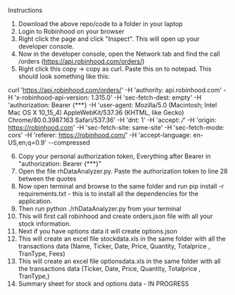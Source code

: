 Instructions

1. Download the above repo/code to a folder in your laptop
2. Login to Robinhood on your browser
3. Right click the page and click "Inspect". This will open up your developer console.
4. Now in the developer console, open the Network tab and find the call /orders (https://api.robinhood.com/orders/)
5. Right click this copy -> copy as curl. Paste this on to notepad. This should look something like this: 

curl 'https://api.robinhood.com/orders/' -H 'authority: api.robinhood.com' -H 'x-robinhood-api-version: 1.315.0' -H 'sec-fetch-dest: empty' -H 'authorization: Bearer {***} -H 'user-agent: Mozilla/5.0 (Macintosh; Intel Mac OS X 10_15_4) AppleWebKit/537.36 (KHTML, like Gecko) Chrome/80.0.3987.163 Safari/537.36' -H 'dnt: 1' -H 'accept: */*' -H 'origin: https://robinhood.com' -H 'sec-fetch-site: same-site' -H 'sec-fetch-mode: cors' -H 'referer: https://robinhood.com/' -H 'accept-language: en-US,en;q=0.9' --compressed

6. Copy your personal authorization token, Everything after Bearer in "authorization: Bearer {***}"
7. Open the file rhDataAnalyzer.py. Paste the authorization token to line 28 between the quotes
8. Now open terminal and browse to the same folder and run pip install -r requirements.txt - this is to install all the dependencies for the application.
9. Then run  python ./rhDataAnalyzer.py from your terminal
10. This will first call robinhood and create orders.json file with all your stock information.
11. Next if you have options data it will create options.json
12. This will create an excel file stockdata.xls in the same folder with all the transactions data (Name, Ticker, Date, Price, Quantity, Totalprice , TranType, Fees) 
13. This will create an excel file optionsdata.xls in the same folder with all the transactions data (Ticker, Date, Price, Quantity, Totalprice , TranType,) 
14. Summary sheet for stock and options data - IN PROGRESS